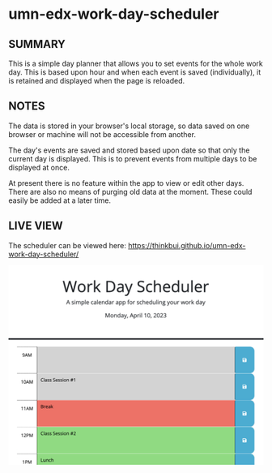 # umn-edx-work-day-scheduler

## SUMMARY
This is a simple day planner that allows you to set events for the whole work day.  This is based upon hour and when each event is saved (individually), it is retained and displayed when the page is reloaded.

## NOTES
The data is stored in your browser's local storage, so data saved on one browser or machine will not be accessible from another.

The day's events are saved and stored based upon date so that only the current day is displayed.  This is to prevent events from multiple days to be displayed at once.

At present there is no feature within the app to view or edit other days.  There are also no means of purging old data at the moment.  These could easily be added at a later time.

## LIVE VIEW
The scheduler can be viewed here: https://thinkbui.github.io/umn-edx-work-day-scheduler/

![Screenshot](./assets/images/screenshot.png)
